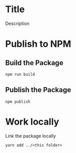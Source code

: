 # Title
Description 

# Publish to NPM

## Build the Package
    npm run build

## Publish the Package
    npm publish

# Work locally
Link the package locally 

    yarn add ../<this folder>

